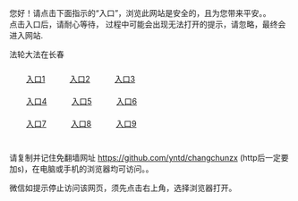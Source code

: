 您好！请点击下面指示的“入口”，浏览此网站是安全的，且为您带来平安。。 <br/>
点击入口后，请耐心等待， 过程中可能会出现无法打开的提示，请忽略，最终会进入网站. </br>

法轮大法在长春<br/>
<div style="padding:10px"><a style="margin:20px" target="_blank" href="https://didn3fk23xxgk.cloudfront.net/2Qpsp?sjmkgvm" id="ccLink1" rel="nofollow">入口1</a> <a target="_blank" style="margin:20px" href="https://d2bzj3aojd7mgx.cloudfront.net/2Qpsp?bgvasp" id="ccLink2" rel="nofollow">入口2</a> <a style="margin:20px" target="_blank" href="https://dv53rvhy4xh9.cloudfront.net/2Qpsp?qfuxe" id="ccLink3" rel="nofollow">入口3</a></div>

<div style="padding:10px" ><a style="margin:20px" target="_blank" href="https://didn3fk23xxgk.cloudfront.net/2Qpsp?sjmkgvm" id="ccLink4" rel="nofollow">入口4</a> <a style="margin:20px" href="https://d2bzj3aojd7mgx.cloudfront.net/2Qpsp?bgvasp" target="_blank" id="ccLink5" rel="nofollow">入口5</a> <a style="margin:20px" href="https://dv53rvhy4xh9.cloudfront.net/2Qpsp?qfuxe" target="_blank" id="ccLink6" rel="nofollow">入口6</a></div>

<div style="padding:10px"><a style="margin:20px" target="_blank" href="https://didn3fk23xxgk.cloudfront.net/2Qpsp?sjmkgvm" id="ccLink7" rel="nofollow">入口7</a> <a style="margin:20px" href="https://d2bzj3aojd7mgx.cloudfront.net/2Qpsp?bgvasp" target="_blank" id="ccLink8" rel="nofollow">入口8</a> <a style="margin:20px" target="_blank" href="https://dv53rvhy4xh9.cloudfront.net/2Qpsp?qfuxe" id="ccLink9" rel="nofollow">入口9</a></div>

<br/>



请复制并记住免翻墙网址 https://github.com/yntd/changchunzx (http后一定要加s)，在电脑或手机的浏览器均可访问。。<br/>

微信如提示停止访问该网页，须先点击右上角，选择浏览器打开。

